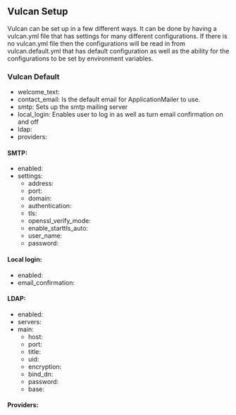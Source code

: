 ## Vulcan Setup

Vulcan can be set up in a few different ways. It can be done by having a vulcan.yml file that has settings for many different configurations. If there is no vulcan.yml file then the configurations will be read in from vulcan.default.yml that has default configuration as well as the ability for the configurations to be set by environment variables.

### Vulcan Default

* welcome_text: 
* contact_email: Is the default email for ApplicationMailer to use.
* smtp: Sets up the smtp mailing server
* local_login: Enables user to log in as well as turn email confirmation on and off
* ldap: 
* providers:

#### SMTP:
* enabled:
* settings:
    * address:
    * port:
    * domain:
    * authentication:
    * tls:
    * openssl_verify_mode:
    * enable_starttls_auto:
    * user_name:
    * password:

#### Local login:
* enabled:
* email_confirmation:

#### LDAP:
* enabled:
* servers:
* main:
    * host:
    * port:
    * title:
    * uid:
    * encryption:
    * bind_dn:
    * password:
    * base:

#### Providers:
